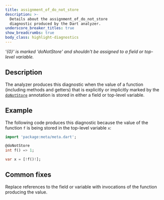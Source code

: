 ```yaml
---
title: assignment_of_do_not_store
description: >-
  Details about the assignment_of_do_not_store
  diagnostic produced by the Dart analyzer.
underscore_breaker_titles: true
show_breadcrumbs: true
body_class: highlight-diagnostics
---
```


_'{0}' is marked 'doNotStore' and shouldn't be assigned to a field or top-level
variable._

## Description

The analyzer produces this diagnostic when the value of a function
(including methods and getters) that is explicitly or implicitly marked by
the [`doNotStore`][meta-doNotStore] annotation is stored in either a field
or top-level variable.

## Example

The following code produces this diagnostic because the value of the
function `f` is being stored in the top-level variable `x`:

```dart
import 'package:meta/meta.dart';

@doNotStore
int f() => 1;

var x = [!f()!];
```

## Common fixes

Replace references to the field or variable with invocations of the
function producing the value.

[meta-doNotStore]: https://pub.dev/documentation/meta/latest/meta/doNotStore-constant.html
